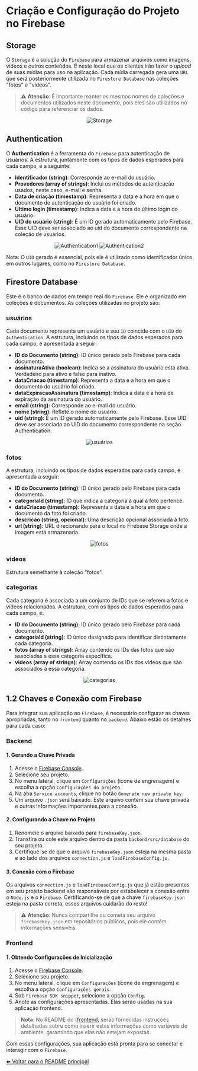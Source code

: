 # Criação e Configuração do Projeto no Firebase

## Storage

O `Storage` é a solução do `Firebase` para armazenar arquivos como imagens, vídeos e outros conteúdos. É neste local que os clientes irão fazer o *upload* de suas mídias para uso na aplicação. Cada mídia carregada gera uma `URL` que será posteriormente utilizada no `Firestore Database` nas coleções "fotos" e "videos".

> ⚠️ **Atenção**: É importante manter os mesmos nomes de coleções e documentos utilizados neste documento, pois eles são utilizados no código para referenciar os dados.

<div align="center">

![Storage](https://github.com/imsamuelcovalero/Project-Private-Media/assets/98184355/08ffea3b-5059-4261-9f78-7024f1c06720)

</div>

## Authentication

O **Authentication** é a ferramenta do `Firebase` para autenticação de usuários. A estrutura, juntamente com os tipos de dados esperados para cada campo, é a seguinte:

- **Identificador (string)**: Corresponde ao e-mail do usuário.
- **Provedores (array of strings)**: Inclui os métodos de autenticação usados, neste caso, e-mail e senha.
- **Data de criação (timestamp)**: Representa a data e a hora em que o documento de autenticação do usuário foi criado.
- **Último login (timestamp)**: Indica a data e a hora do último login do usuário.
- **UID do usuário (string)**: É um ID gerado automaticamente pelo Firebase. Esse UID deve ser associado ao uid do documento correspondente na coleção de usuários.

<div align="center">

![Authentication1](https://github.com/imsamuelcovalero/Project-Private-Media/assets/98184355/d719f1cc-78e0-4955-a18d-02eb1d50b54b)
![Authentication2](https://github.com/imsamuelcovalero/Project-Private-Media/assets/98184355/c5335f28-2969-4e33-a98a-75512fea729f)

</div>

Nota: O `UID` gerado é essencial, pois ele é utilizado como identificador único em outros lugares, como no `Firestore Database`.

## Firestore Database

Este é o banco de dados em tempo real do `Firebase`. Ele é organizado em coleções e documentos. As coleções utilizadas no projeto são:

### usuários

Cada documento representa um usuário e seu `ID` coincide com o `UID` do `Authentication`. A estrutura, incluindo os tipos de dados esperados para cada campo, é apresentada a seguir:

- **ID do Documento (string)**: ID único gerado pelo Firebase para cada documento.
- **assinaturaAtiva (boolean)**: Indica se a assinatura do usuário está ativa. Verdadeiro para ativo e falso para inativo.
- **dataCriacao (timestamp)**: Representa a data e a hora em que o documento do usuário foi criado.
- **dataExpiracaoAssinatura (timestamp)**: Indica a data e a hora de expiração da assinatura do usuário.
- **email (string)**: Corresponde ao e-mail do usuário.
- **nome (string)**: Reflete o nome do usuário.
- **uid (string)**: É um ID gerado automaticamente pelo Firebase. Esse UID deve ser associado ao UID do documento correspondente na seção Authentication.

<div align="center">

![usuários](https://github.com/imsamuelcovalero/Project-Private-Media/assets/98184355/026455a9-9a20-47a6-a247-6f2cca8bb2c3)

</div>

### fotos

A estrutura, incluindo os tipos de dados esperados para cada campo, é apresentada a seguir:

- **ID do Documento (string)**: ID único gerado pelo Firebase para cada documento.
- **categoriaId (string)**: ID que indica a categoria à qual a foto pertence.
- **dataCriacao (timestamp)**: Representa a data e a hora em que o documento da foto foi criado.
- **descricao (string, opcional)**: Uma descrição opcional associada à foto.
- **url (string)**: URL direcionando para o local no Firebase Storage onde a imagem está armazenada.


<div align="center">

![fotos](https://github.com/imsamuelcovalero/Project-Private-Media/assets/98184355/ede7cfc7-afe0-458d-bc35-5b686d21e771)

</div>

### videos

Estrutura semelhante à coleção "fotos".

### categorias

Cada categoria é associada a um conjunto de IDs que se referem a fotos e vídeos relacionados. A estrutura, com os tipos de dados esperados para cada campo, é:

- **ID do Documento (string)**: ID único gerado pelo Firebase para cada documento.
- **categoriaId (string)**: ID único designado para identificar distintamente cada categoria.
- **fotos (array of strings)**: Array contendo os IDs das fotos que são associadas a essa categoria específica.
- **videos (array of strings)**: Array contendo os IDs dos vídeos que são associados a essa categoria.

<div align="center">

![categorias](https://github.com/imsamuelcovalero/Project-Private-Media/assets/98184355/67899e81-001e-43ad-a9b3-99de58c5de26)

</div>

## 1.2 Chaves e Conexão com Firebase

Para integrar sua aplicação ao `Firebase`, é necessário configurar as chaves apropriadas, tanto no `frontend` quanto no `backend`. Abaixo estão os detalhes para cada caso:

### Backend

#### 1. Gerando a Chave Privada

1. Acesse o [Firebase Console](https://console.firebase.google.com/).
2. Selecione seu projeto.
3. No menu lateral, clique em `Configurações` (ícone de engrenagem) e escolha a opção `Configurações do projeto`.
4. Na aba `Service accounts`, clique no botão `Generate new private key`.
5. Um arquivo `.json` será baixado. Este arquivo contém sua chave privada e outras informações importantes para a conexão.

#### 2. Configurando a Chave no Projeto

1. Renomeie o arquivo baixado para `firebaseKey.json`.
2. Transfira ou cole este arquivo dentro da pasta `backend/src/database` do seu projeto.
3. Certifique-se de que o arquivo `firebaseKey.json` esteja na mesma pasta e ao lado dos arquivos `connection.js` e `loadFirebaseConfig.js`.

#### 3. Conexão com o Firebase

Os arquivos `connection.js` e `loadFirebaseConfig.js` que já estão presentes em seu projeto backend são responsáveis por estabelecer a conexão entre o `Node.js` e o `Firebase`. Certificando-se de que a chave `firebaseKey.json` esteja na pasta correta, esses arquivos cuidarão do resto!

> ⚠️ **Atenção**: Nunca compartilhe ou cometa seu arquivo `firebaseKey.json` em repositórios públicos, pois ele contém informações sensíveis.

### Frontend

#### 1. Obtendo Configurações de Inicialização

1. Acesse o [Firebase Console](https://console.firebase.google.com/).
2. Selecione seu projeto.
3. No menu lateral, clique em `Configurações` (ícone de engrenagem) e escolha a opção `Configurações gerais`.
4. Sob `Firebase SDK snippet`, selecione a opção `Config`.
5. Anote as configurações apresentadas. Elas serão usadas na sua aplicação frontend.

> **Nota**: No README do ([frontend](frontend/README.md), serão fornecidas instruções detalhadas sobre como inserir estas informações como variáveis de ambiente, garantindo que elas não estejam expostas.

Com essas configurações, sua aplicação está pronta para se conectar e interagir com o `Firebase`.

[⬅ Voltar para o README principal](./README.md)
